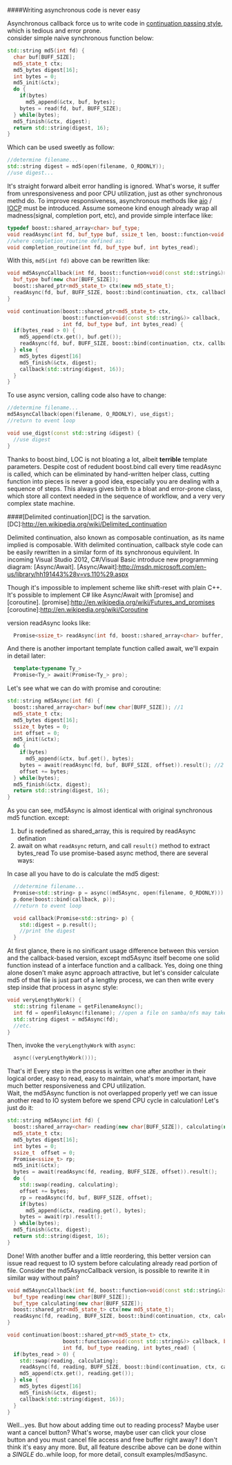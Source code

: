 ####Writing asynchronous code is never easy

Asynchronous callback force us to write code in [continuation passing style][CPS], which is tedious and error prone.  
consider simple naive synchronous function below:

[CPS]:http://en.wikipedia.org/wiki/Continuation-passing_style

```cpp
std::string md5(int fd) {
  char buf[BUFF_SIZE];
  md5_state_t ctx;
  md5_bytes digest[16];
  int bytes = 0;
  md5_init(&ctx);
  do {
    if(bytes)
      md5_append(&ctx, buf, bytes);
    bytes = read(fd, buf, BUFF_SIZE);
  } while(bytes);
  md5_finish(&ctx, digest);
  return std::string(digest, 16);
}

```

Which can be used sweetly as follow: 

```cpp
//determine filename...
std::string digest = md5(open(filename, O_RDONLY));
//use digest...
```

It's straight forward albeit error handling is ignored.
What's worse, it suffer from unresponsiveness and poor CPU utilization, just as other synchronous methd do.
To improve responsiveness, asynchronous methods like [aio] / [IOCP] must be introduced.
Assume someone kind enough already wrap all madness(signal, completion port, etc), and provide simple interface like:

[aio]:http://www.kernel.org/doc/man-pages/online/pages/man7/aio.7.html
[IOCP]:http://en.wikipedia.org/wiki/Input/output_completion_port

```cpp
typedef boost::shared_array<char> buf_type;
void readAsync(int fd, buf_type buf, ssize_t len, boost::function<void(int, buf_type, int)> completion_routine);
//where completion_routine defined as:
void completion_routine(int fd, buf_type buf, int bytes_read);
```
With this, ```md5(int fd)``` above can be rewritten like:

```cpp
void md5AsyncCallback(int fd, boost::function<void(const std::string&)>) {
  buf_type buf(new char[BUFF_SIZE]);
  boost::shared_ptr<md5_state_t> ctx(new md5_state_t);
  readAsync(fd, buf, BUFF_SIZE, boost::bind(continuation, ctx, callback, _1, _2, _3));
}

void continuation(boost::shared_ptr<md5_state_t> ctx,
                  boost::function<void(const std::string&)> callback,
                  int fd, buf_type buf, int bytes_read) {
  if(bytes_read > 0) {
    md5_append(ctx.get(), buf.get());
    readAsync(fd, buf, BUFF_SIZE, boost::bind(continuation, ctx, callback, _1, _2, _3));
  } else {
    md5_bytes digest[16]
    md5_finish(&ctx, digest);
    callback(std::string(digest, 16));
  }
}
```
To use async version, calling code also have to change:

```cpp
//determine filename...
md5AsyncCallback(open(filename, O_RDONLY), use_digst);
//return to event loop

void use_digst(const std::string &digest) {
  //use digest
}
```
Thanks to boost.bind, LOC is not bloating a lot, albeit **terrible** template parameters.
Despite cost of redudent boost.bind call every time readAsync is called, which can be eliminated by hand-written helper class,
cutting function into pieces is never a good idea, especially you are dealing with a sequence of steps.
This always gives birth to a bloat and error-prone class, which store all context needed in the sequence of workflow, and a very very complex state machine.

####[Delimited continuation][DC] is the sarvation.
[DC]:http://en.wikipedia.org/wiki/Delimited_continuation

Delimited continuation, also known as composable continuation, as its name implied is composable.
With delimited continuation, callback style code can be easily rewritten in a similar form of its synchronous equivilent.
In incoming Visual Studio 2012, C#/Visual Basic introduce new programming diagram: [Async/Await].
[Async/Await]:http://msdn.microsoft.com/en-us/library/hh191443%28v=vs.110%29.aspx

Though it's impossible to implement scheme like shift-reset with plain C++. 
It's possible to implement C# like Async/Await with [promise] and [coroutine].
[promise]:http://en.wikipedia.org/wiki/Futures_and_promises
[coroutine]:http://en.wikipedia.org/wiki/Coroutine

version readAsync looks like:
```cpp
  Promise<ssize_t> readAsync(int fd, boost::shared_array<char> buffer, size_t length, off_t offset);
```

And there is another important template function called await, we'll expain in detail later:

```cpp
  template<typename Ty_>
  Promise<Ty_> await(Promise<Ty_> pro);
```

Let's see what we can do with promise and coroutine:

```cpp
std::string md5Async(int fd) {
  boost::shared_array<char> buf(new char[BUFF_SIZE]); //1
  md5_state_t ctx;
  md5_bytes digest[16];
  ssize_t bytes = 0;
  int offset = 0;
  md5_init(&ctx);
  do {
    if(bytes)
      md5_append(&ctx, buf.get(), bytes);
    bytes = await(readAsync(fd, buf, BUFF_SIZE, offset)).result(); //2
    offset += bytes;
  } while(bytes);
  md5_finish(&ctx, digest);
  return std::string(digest, 16);
}
```
As you can see, md5Async is almost identical with original synchronous md5 function.
except:
  1. buf is redefined as shared_array, this is required by readAsync defination
  2. await on what ```readAsync``` return, and call ```result()``` method to extract bytes_read
To use promise-based async method, there are several ways:

In case all you have to do is calculate the md5 digest:

```cpp
  //determine filename...
  Promise<std::string> p = async((md5Async, open(filename, O_RDONLY))).promise();
  p.done(boost::bind(callback, p));
  //return to event loop

  void callback(Promise<std::string> p) {
    std::digest = p.result();
    //print the digest
  }
```

At first glance, there is no sinificant usage difference between this version and the callback-based version,
except md5Async itself become one solid function instead of a interface function and a callback.
Yes, doing one thing alone dosen't make async approach attractive,
but let's consider calculate md5 of that file is just part of a lengthy process,
we can then write every step inside that process in async style:

```cpp
void veryLengthyWork() {
  std::string filename = getFilenameAsync();
  int fd = openFileAsync(filename); //open a file on samba/nfs may take lots of time
  std::string digest = md5Async(fd);
  //etc.
}
```
Then, invoke the ```veryLengthyWork``` with ```async```:
```cpp
  async((veryLengthyWork()));
```
That's it! Every step in the process is written one after another in their logical order, easy to read, easy to maintain,
what's more important, have much better responsiveness and CPU utilization.  
Wait, the md5Async function is not overlapped properly yet!
we can issue another read to IO system before we spend CPU cycle in calculation!
Let's just do it:
```cpp
std::string md5Async(int fd) {
  boost::shared_array<char> reading(new char[BUFF_SIZE]), calculating(new char[BUFF_SIZE]);
  md5_state_t ctx;
  md5_bytes digest[16];
  int bytes = 0;
  ssize_t  offset = 0;
  Promise<ssize_t> rp;
  md5_init(&ctx);
  bytes = await(readAsync(fd, reading, BUFF_SIZE, offset)).result();
  do {
    std::swap(reading, calculating);
    offset += bytes;
    rp = readAsync(fd, buf, BUFF_SIZE, offset);
    if(bytes)
      md5_append(&ctx, reading.get(), bytes);
    bytes = await(rp).result();
  } while(bytes);
  md5_finish(&ctx, digest);
  return std::string(digest, 16);
}
```
Done! With another buffer and a little reordering,
this better version can issue read request to IO system before calculating already read portion of file.
Consider the md5AsyncCallback version, is possible to rewrite it in similar way without pain?
```cpp
void md5AsyncCallback(int fd, boost::function<void(const std::string&)>) {
  buf_type reading(new char[BUFF_SIZE]);
  buf_type calculating(new char[BUFF_SIZE]);
  boost::shared_ptr<md5_state_t> ctx(new md5_state_t);
  readAsync(fd, reading, BUFF_SIZE, boost::bind(continuation, ctx, calculating, callback, _1, _2, _3));
}

void continuation(boost::shared_ptr<md5_state_t> ctx,
                  boost::function<void(const std::string&)> callback, buf_type calculating,
                  int fd, buf_type reading, int bytes_read) {
  if(bytes_read > 0) {
    std::swap(reading, calculating);
    readAsync(fd, reading, BUFF_SIZE, boost::bind(continuation, ctx, calculating, callback, _1, _2, _3));
    md5_append(ctx.get(), reading.get());
  } else {
    md5_bytes digest[16]
    md5_finish(&ctx, digest);
    callback(std::string(digest, 16));
  }
}
```
Well...yes.
But how about adding time out to reading process?
Maybe user want a cancel button?
What's worse, maybe user can click your close button and you must cancel file access and free buffer right away?
I don't think it's easy any more.
But, all feature describe above can be done within a *SINGLE* do..while loop, for more detail, consult examples/md5async.
